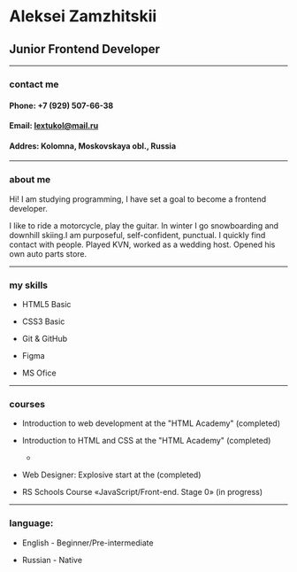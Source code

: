 # Aleksei Zamzhitskii

## Junior Frontend Developer

************************

### contact me


#### Phone: +7 (929) 507-66-38


#### Email: lextukol@mail.ru


#### Addres: Kolomna, Moskovskaya obl., Russia
************************
### about me


Hi! I am studying programming, I have set a goal to become a frontend developer.

I like to ride a motorcycle, play the guitar. In winter I go snowboarding and downhill skiing.I am purposeful, self-confident, punctual. I quickly find contact with people. Played KVN, worked as a wedding host. Opened his own auto parts store.
***************************
### my skills

* HTML5 Basic

* CSS3 Basic

* Git & GitHub

* Figma

* MS Ofice
*****************************
### courses


* Introduction to web development at the "HTML Academy" (completed)


* Introduction to HTML and CSS at the "HTML Academy" (completed)


    + [Моя работа по окончанию]: https://github.com/Lextukol/my-site.git
* Web Designer: Explosive start at the (completed)


* RS Schools Course «JavaScript/Front-end. Stage 0» (in progress)


***************************
### language:


* English - Beginner/Pre-intermediate


* Russian - Native